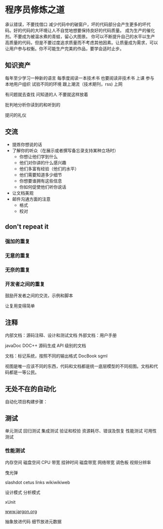 # 程序员修炼之道

承认错误，不要找借口
减少代码中的破窗户，坏的代码部分会产生更多的坏代码。好的代码的大环境让人不自觉地想要保持良好的代码质量。
成为生产的催化剂。不要成为被温水煮的青蛙，留心大图景。
你可以不断提升自己的水平以生产高质量的代码，但是不要过度追求质量而不考虑其他因素。让质量成为需求，可以让用户参与权衡。你不可能生产完美的作品，要学会适时止步。


## 知识资产
 每年至少学习一种新的语言
 每季度阅读一本技术书
 也要阅读非技术书
 上课
 参与本地用户组织
 试验不同的环境
 跟上潮流（技术期刊，rss)
 上网
 
 有问题就去查找 问知道的人 不要就这样放着
 
 批判地分析你读到的和听到的
 
 提问的礼仪
 
##  交流
* 提炼你想说的话
* 了解你的听众（在展示或者撰写备忘录支持某种立场时）
    * 你想让他们学到什么
    * 他们对你讲的什么感兴趣
    * 他们多富有经验（他们的水平）
    * 他们需要知道多少细节
    * 你想要谁拥有这些信息
    * 你如何促使他们听你说话    
* 让文档美观
* 邮件沟通方面的注意
    * 格式
     * 校对
    
## don't repeat it
### 强加的重复
### 无意的重复
### 无奈的重复
### 开发者之间的重复
鼓励开发者之间的交流，示例和脚本

让复用变得简单

## 注释

内部文档：源码注释、设计和测试文档
外部文档：用户手册

javaDoc DOC++ 源码生成 API 级别的文档

文档：标记系统，按照不同的输出格式
DocBook sgml


视图是唯一应该不同的东西，代码和文档都是统一底层模型的不同视图。文档和代码都是一等公民。



## 无处不在的自动化

自动化项目构建步骤：

## 测试

单元测试 回归测试 集成测试 验证和校验 资源耗尽、错误及恢复 性能测试 可用性测试 

### 性能测试
内存空间
磁盘空间
CPU 带宽
挂钟时间
磁盘带宽
网络带宽
调色板
视频分辨率


曳光弹


slashdot
cetus links
wikiwikiweb

设计模式
分析模式

xUnit

www.jargon.org

抽象放进代码 细节放进元数据

